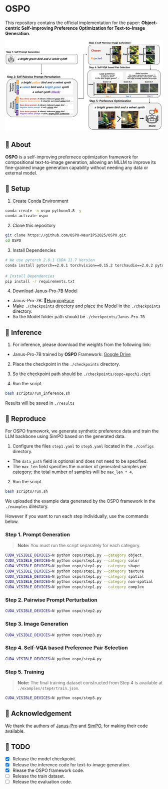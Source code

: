 # OSPO
This repository contains the official implementation for the paper: **Object-centric Self-improving Preference Optimization for Text-to-Image Generation**.

![Framework](./assets/framework.png)

## 📍 About
**OSPO** is a self-improving prefernece optimization framework for compositional text-to-image generation, allowing an MLLM to improve its fine-grained image generation capability without needing any data or external model. 


## 📍 Setup
1. Create Conda Environment
```bash
conda create -n ospo python=3.8 -y
conda activate ospo
```

2. Clone this repository
```bash
git clone https://github.com/OSPO-NeurIPS2025/OSPO.git
cd OSPO
```

3. Install Dependencies
```bash
# We use pytorch 2.0.1 CUDA 11.7 Version
conda install pytorch==2.0.1 torchvision==0.15.2 torchaudio==2.0.2 pytorch-cuda=11.7 -c pytorch -c nvidia

# Install Dependencies
pip install -r requirements.txt
```

4. Download Janus-Pro-7B Model
- Janus-Pro-7B: 🤗[HuggingFace](https://huggingface.co/deepseek-ai/Janus-Pro-7B)
- Make `./checkpoints` directory and place the Model in the `./checkpoints` directory.
- So the Model folder path should be `./checkpoints/Janus-Pro-7B`


## 📍 Inference
1. For inference, please download the weights from the following link:
- Janus-Pro-7B trained by **OSPO** Framework: [Google Drive](https://drive.google.com/file/d/1AI42LfljJ5nl2YZ-AVuD0sziYs0KB_yx/view?usp=sharing)
2. Place the checkpoint in the `./checkpoints` directory.
3. So the checkpoint path should be `./checkpoints/ospo-epoch1.ckpt`

4. Run the script.
```bash
bash scripts/run_inference.sh
```
Results will be saved in `./results`

## 📍 Reproduce
For OSPO framework, we generate synthetic preference data and train the LLM backbone using SimPO based on the generated data.

1. Configure the files `step1.yaml` to `step5.yaml` located in the `./configs` directory.
- The `data_path` field is optional and does not need to be specified.
- The `max_len` field specifies the number of generated samples per category; the total number of samples will be `max_len * 4`.
2. Run the script. 
```bash
bash scripts/run.sh
```
We uploaded the example data generated by the OSPO framework in the `./examples` directory. 

However if you want to run each step individually, use the commands below.
### Step 1. Prompt Generation
> **Note:** You must run the script separately for each category.
```bash
CUDA_VISIBLE_DEVICES=N python ospo/step1.py --category object
CUDA_VISIBLE_DEVICES=N python ospo/step1.py --category color
CUDA_VISIBLE_DEVICES=N python ospo/step1.py --category shape
CUDA_VISIBLE_DEVICES=N python ospo/step1.py --category texture
CUDA_VISIBLE_DEVICES=N python ospo/step1.py --category spatial
CUDA_VISIBLE_DEVICES=N python ospo/step1.py --category non-spatial
CUDA_VISIBLE_DEVICES=N python ospo/step1.py --category complex
```
### Step 2. Pairwise Prompt Perturbation
```bash
CUDA_VISIBLE_DEVICES=N python ospo/step2.py
```
### Step 3. Image Generation
```bash
CUDA_VISIBLE_DEVICES=N python ospo/step3.py
```
### Step 4. Self-VQA based Preference Pair Selection
```bash
CUDA_VISIBLE_DEVICES=N python ospo/step4.py 
```
### Step 5. Training
> **Note:** The final training dataset constructed from Step 4 is available at `./examples/step4/train.json`.
```bash
CUDA_VISIBLE_DEVICES=N python ospo/step5.py 
```


## 📍 Acknowledgement
We thank the authors of [Janus-Pro](https://github.com/deepseek-ai/Janus?tab=readme-ov-file#janus-pro) and [SimPO](https://github.com/princeton-nlp/SimPO), for making their code available.


## 📍 TODO
- [x] Release the model checkpoint.
- [x] Release the inference code for text-to-image generation.
- [x] Rlease the OSPO framework code.
- [ ] Release the train dataset.
- [ ] Release the evaluation code.
